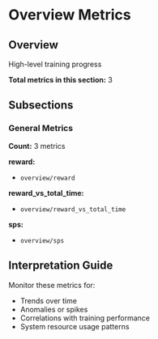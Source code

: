 # Overview Metrics

## Overview

High-level training progress

**Total metrics in this section:** 3

## Subsections

### General Metrics

**Count:** 3 metrics

**reward:**
- `overview/reward`

**reward_vs_total_time:**
- `overview/reward_vs_total_time`

**sps:**
- `overview/sps`



## Interpretation Guide

Monitor these metrics for:
- Trends over time
- Anomalies or spikes
- Correlations with training performance
- System resource usage patterns
